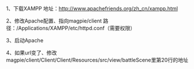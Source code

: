 1、下载XAMPP 
	地址：http://www.apachefriends.org/zh_cn/xampp.html

2、修改Apache配置、指向magpie/client
	路径：/Applications/XAMPP/etc/httpd.conf（需要权限）

3、启动Apache

4、如果url变了、修改magpie/client/Client/Client/Resources/src/view/battleScene里第20行的地址